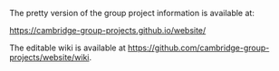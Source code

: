 The pretty version of the group project information is available at:

https://cambridge-group-projects.github.io/website/

The editable wiki is available at https://github.com/cambridge-group-projects/website/wiki.
